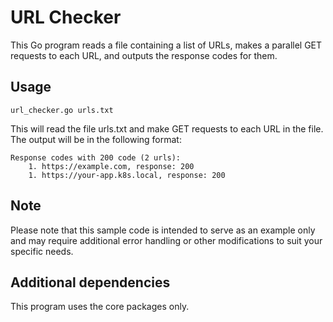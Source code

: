 # URL Checker

This Go program reads a file containing a list of URLs, makes a parallel GET requests to each URL, and outputs the response codes for them.

## Usage

    url_checker.go urls.txt

This will read the file urls.txt and make GET requests to each URL in the file. The output will be in the following format:

    Response codes with 200 code (2 urls):
        1. https://example.com, response: 200
        1. https://your-app.k8s.local, response: 200

## Note

Please note that this sample code is intended to serve as an example only and may require additional error handling or other modifications to suit your specific needs.

## Additional dependencies

This program uses the core packages only.

